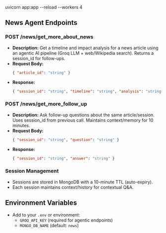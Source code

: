 uvicorn app:app --reload --workers 4 

## News Agent Endpoints

### POST /news/get_more_about_news
- **Description:** Get a timeline and impact analysis for a news article using an agentic AI pipeline (Groq LLM + web/Wikipedia search). Returns a session_id for follow-ups.
- **Request Body:**
  ```json
  { "article_id": "string" }
  ```
- **Response:**
  ```json
  { "session_id": "string", "timeline": "string", "analysis": "string" }
  ```

### POST /news/get_more_follow_up
- **Description:** Ask follow-up questions about the same article/session. Uses session_id from previous call. Maintains context/memory for 10 minutes.
- **Request Body:**
  ```json
  { "session_id": "string", "question": "string" }
  ```
- **Response:**
  ```json
  { "session_id": "string", "answer": "string" }
  ```

### Session Management
- Sessions are stored in MongoDB with a 10-minute TTL (auto-expiry).
- Each session maintains context/history for contextual Q&A.

## Environment Variables
- Add to your `.env` or environment:
  - `GROQ_API_KEY` (required for agentic endpoints)
  - `MONGO_DB_NAME` (default: `news`) 